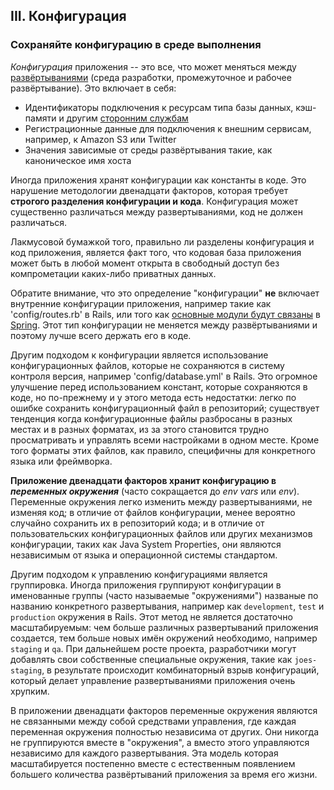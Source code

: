 ## III. Конфигурация
### Сохраняйте конфигурацию в среде выполнения

*Конфигурация* приложения -- это все, что может меняться между [развёртываниями](./codebase) (среда разработки, промежуточное и рабочее развёртывание). Это включает в себя:

* Идентификаторы подключения к ресурсам типа базы данных, кэш-памяти и другим [сторонним службам](./backing-services)
* Регистрационные данные для подключения к внешним сервисам, например, к Amazon S3 или Twitter
* Значения зависимые от среды развёртывания такие, как каноническое имя хоста

Иногда приложения хранят конфигурации как константы в коде. Это нарушение методологии двенадцати факторов, которая требует **строгого разделения конфигурации и кода**. Конфигурация может существенно различаться между развертываниями, код не должен различаться.

Лакмусовой бумажкой того, правильно ли разделены конфигурация и код приложения, является факт того, что кодовая база приложения может быть в любой момент открыта в свободный доступ без компрометации каких-либо приватных данных.

Обратите внимание, что это определение "конфигурации" **не** включает внутренние конфигурации приложения, например такие как 'config/routes.rb' в Rails, или того как [основные модули будут связаны](http://docs.spring.io/spring/docs/current/spring-framework-reference/html/beans.html) в [Spring](http://spring.io/). Этот тип конфигурации не меняется между развёртываниями и поэтому лучше всего держать его в коде.

Другим подходом к конфигурации является использование конфигурационных файлов, которые не сохраняются в систему контроля версия, например 'config/database.yml' в Rails. Это огромное улучшение перед использованием констант, которые сохраняются в коде, но по-прежнему и у этого метода есть недостатки: легко по ошибке сохранить конфигурационный файл в репозиторий; существует тенденция когда конфигурационные файлы разбросаны в разных местах и в разных форматах, из за этого становится трудно просматривать и управлять всеми настройками в одном месте. Кроме того форматы этих файлов, как правило, специфичны для конкретного языка или фреймворка.

**Приложение двенадцати факторов хранит конфигурацию в *переменных окружения*** (часто сокращается до *env vars* или *env*). Переменные окружения легко изменить между развертываниями, не изменяя код; в отличие от файлов конфигурации, менее вероятно случайно сохранить их в репозиторий кода; и в отличие от пользовательских конфигурационных файлов или других механизмов конфигурации, таких как Java System Properties, они являются независимым от языка и операционной системы стандартом.

Другим подходом к управлению конфигурациями является группировка. Иногда приложения группируют конфигурации в именованные группы (часто называемые "окружениями") названые по названию конкретного развертывания, например как `development`, `test` и `production` окружения в Rails. Этот метод не является достаточно масштабируемым: чем больше различных развертываний приложения создается, тем больше новых имён окружений необходимо, например `staging` и `qa`. При дальнейшем росте проекта, разработчики могут добавлять свои собственные специальные окружения, такие как `joes-staging`, в результате происходит комбинаторный взрыв конфигураций, который делает управление развертываниями приложения очень хрупким.

В приложении двенадцати факторов переменные окружения являются не связанными между собой средствами управления, где каждая переменная окружения полностью независима от других. Они никогда не группируются вместе в "окружения", а вместо этого управляются независимо для каждого развертывания. Эта модель которая масштабируется постепенно вместе с естественным появлением большего количества развёртываний приложения за время его жизни.
